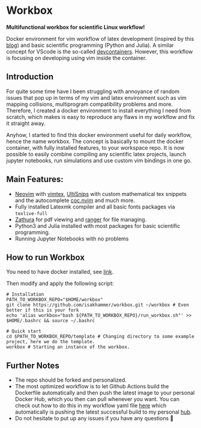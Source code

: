 # Workbox
**Multifunctional workbox for scientific Linux workflow!**

Docker environment for vim workflow of latex development (inspired by this [blog](https://castel.dev/post/lecture-notes-1/)) and basic scientific programming (Python and Julia). A similar concept for VScode is the so-called [devcontainers](https://code.visualstudio.com/docs/devcontainers/containers). However, this workflow is focusing on developing using vim inside the container.

## Introduction
For quite some time have I been struggling with annoyance of random issues that pop up in terms of my vim and latex environment such as vim mapping collisions, multiprogram compatibility problems and more. Therefore, I created a docker environment to install everything I need from scratch, which makes is easy to reproduce any flaws in my workflow and fix it straight away. 

Anyhow, I started to find this docker environment useful for daily workflow, hence the name workbox. The concept is basically to mount the docker container, with fully installed features, to your workspace repo. It is now possible to easily combine compiling any scientific latex projects, launch jupyter notebooks, run simulations and use custom vim bindings in one go. 

## Main Features:
  - [Neovim](https://github.com/neovim/neovim) with [vimtex](https://github.com/lervag/vimtex), [UltiSnips](https://github.com/SirVer/ultisnips) with custom mathematical tex snippets and the autocomplete [coc.nvim](https://github.com/neoclide/coc.nvim) and much more.  
  - Fully installed Latexmk compiler and all basic fonts packages via `texlive-full`
  - [Zathura](https://github.com/pwmt/zathura) for pdf viewing and [ranger](https://github.com/ranger/ranger) for file managing. 
  - Python3 and Julia installed with most packages for basic scientific programming.
  - Running Jupyter Notebooks with no problems

## How to run Workbox
You need to have docker installed, see [link](https://docs.docker.com/desktop/install/linux-install/).

Then modify and apply the following script:

```
# Installation
PATH_TO_WORKBOX_REPO="$HOME/workbox"
git clone https://github.com/isakhammer/workbox.git ~/workbox # Even better if this is your fork
echo 'alias workbox="bash ${PATH_TO_WORKBOX_REPO}/run_workbox.sh"' >> $HOME/.bashrc && source ~/.bashrc 

# Quick start
cd $PATH_TO_WORKBOX_REPO/template # Changing directory to some example project, here we do the template.
workbox # Starting an instance of the workbox.
```
 
## Further Notes 
- The repo should be forked and personalized.
- The most optimized workflow is to let Github Actions build the Dockerfile automatically and then push the latest image to your personal Docker Hub, which you then can pull whenever you want. You can check out how to do this in my workflow yaml file [here](https://github.com/isakhammer/workbox/blob/master/.github/workflows/docker-image.yml) which automatically is pushing the latest successful build to my personal [hub](https://hub.docker.com/r/isakhammer/workbox). 
- Do not hesitate to put up any issues if you have any questions :slightly_smiling_face:	


  
  
